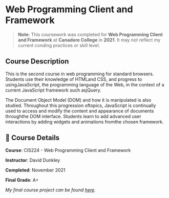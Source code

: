 # Web Programming Client and Framework
> **Note**: This coursework was completed for **Web Programming Client and Framework** at **Canadore College** in **2021**. It may not reflect my current conding practices or skill level.

## Course Description
This is the second course in web programming for standard browsers. Students use their knowledge of HTMLand CSS, and progress to usingJavaScript, the programming language of the Web, in the context of a current JavaScript framework such asjQuery.

The Document Object Model (DOM) and how it is manipulated is also studied. Throughout this progression oftopics, JavaScript is continually used to access and modify the content and appearance of documents throughthe DOM interface. Students learn to add advanced user interactions by adding widgets and animations fromthe chosen framework.

## 📅 Course Details
**Course**: CIS224 - Web Programming Client and Framework

**Instructor**: David Dunkley

**Completed**: November 2021

**Final Grade**: A+

_My final course project can be found [here](https://github.com/apaquette/Battle-Arena)._
